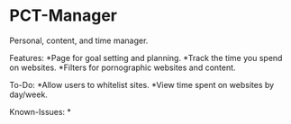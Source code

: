 # PCT-Manager
Personal, content, and time manager.

Features:
*Page for goal setting and planning.
*Track the time you spend on websites.
*Filters for pornographic websites and content.

To-Do:
*Allow users to whitelist sites.
*View time spent on websites by day/week.

Known-Issues:
*
